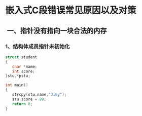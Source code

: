 # 嵌入式C段错误常见原因以及对策

##  一、指针没有指向一块合法的内存

### 1、结构体成员指针未初始化

```c
struct student
{
   char *name;
   int score;
}stu,*pstu;

int main()
{
   strcpy(stu.name,"Jimy");
   stu.score = 99;
   return 0;
}  
```
